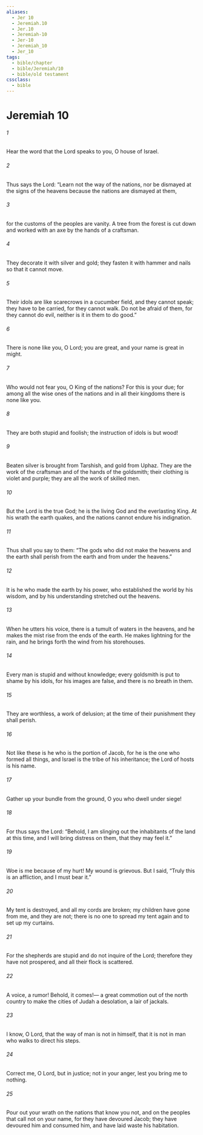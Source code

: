 ```yaml
---
aliases:
  - Jer 10
  - Jeremiah.10
  - Jer.10
  - Jeremiah-10
  - Jer-10
  - Jeremiah_10
  - Jer_10
tags:
  - bible/chapter
  - bible/Jeremiah/10
  - bible/old testament
cssclass:
  - bible
---
```


# Jeremiah 10

###### 1
Hear the word that the Lord speaks to you, O house of Israel.
###### 2
Thus says the Lord: “Learn not the way of the nations, nor be dismayed at the signs of the heavens because the nations are dismayed at them,
###### 3
for the customs of the peoples are vanity. A tree from the forest is cut down and worked with an axe by the hands of a craftsman.
###### 4
They decorate it with silver and gold; they fasten it with hammer and nails so that it cannot move.
###### 5
Their idols are like scarecrows in a cucumber field, and they cannot speak; they have to be carried, for they cannot walk. Do not be afraid of them, for they cannot do evil, neither is it in them to do good.”
###### 6
There is none like you, O Lord; you are great, and your name is great in might.
###### 7
Who would not fear you, O King of the nations? For this is your due; for among all the wise ones of the nations and in all their kingdoms there is none like you.
###### 8
They are both stupid and foolish; the instruction of idols is but wood!
###### 9
Beaten silver is brought from Tarshish, and gold from Uphaz. They are the work of the craftsman and of the hands of the goldsmith; their clothing is violet and purple; they are all the work of skilled men.
###### 10
But the Lord is the true God; he is the living God and the everlasting King. At his wrath the earth quakes, and the nations cannot endure his indignation.
###### 11
Thus shall you say to them: “The gods who did not make the heavens and the earth shall perish from the earth and from under the heavens.”
###### 12
It is he who made the earth by his power, who established the world by his wisdom, and by his understanding stretched out the heavens.
###### 13
When he utters his voice, there is a tumult of waters in the heavens, and he makes the mist rise from the ends of the earth. He makes lightning for the rain, and he brings forth the wind from his storehouses.
###### 14
Every man is stupid and without knowledge; every goldsmith is put to shame by his idols, for his images are false, and there is no breath in them.
###### 15
They are worthless, a work of delusion; at the time of their punishment they shall perish.
###### 16
Not like these is he who is the portion of Jacob, for he is the one who formed all things, and Israel is the tribe of his inheritance; the Lord of hosts is his name.
###### 17
Gather up your bundle from the ground, O you who dwell under siege!
###### 18
For thus says the Lord: “Behold, I am slinging out the inhabitants of the land at this time, and I will bring distress on them, that they may feel it.”
###### 19
Woe is me because of my hurt! My wound is grievous. But I said, “Truly this is an affliction, and I must bear it.”
###### 20
My tent is destroyed, and all my cords are broken; my children have gone from me, and they are not; there is no one to spread my tent again and to set up my curtains.
###### 21
For the shepherds are stupid and do not inquire of the Lord; therefore they have not prospered, and all their flock is scattered.
###### 22
A voice, a rumor! Behold, it comes!— a great commotion out of the north country to make the cities of Judah a desolation, a lair of jackals.
###### 23
I know, O Lord, that the way of man is not in himself, that it is not in man who walks to direct his steps.
###### 24
Correct me, O Lord, but in justice; not in your anger, lest you bring me to nothing.
###### 25
Pour out your wrath on the nations that know you not, and on the peoples that call not on your name, for they have devoured Jacob; they have devoured him and consumed him, and have laid waste his habitation.


